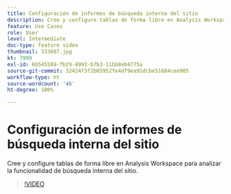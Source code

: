 ```yaml
---
title: Configuración de informes de búsqueda interna del sitio
description: Cree y configure tablas de forma libre en Analysis Workspace para analizar la funcionalidad de búsqueda interna del sitio.
feature: Use Cases
role: User
level: Intermediate
doc-type: feature video
thumbnail: 333607.jpg
kt: 7999
exl-id: 6b545589-fb29-4993-b7b3-11bb8eb4775a
source-git-commit: 32424f3f2b05952fe4df9ea91dcbe51684cee905
workflow-type: ht
source-wordcount: '46'
ht-degree: 100%

---
```


# Configuración de informes de búsqueda interna del sitio

Cree y configure tablas de forma libre en Analysis Workspace para analizar la funcionalidad de búsqueda interna del sitio.

>[!VIDEO](https://video.tv.adobe.com/v/333607/?quality=12&learn=on)
